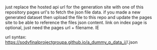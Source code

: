 just replace the hosted api url for the generation site with one of this repository pages url's to fetch the json file data. 
if you made a new generated dataset then upload the file to this repo and update the pages site to be able to reference the files json content. 
link on index page is optional, just need the pages url + filename. IE 


url syntax:
    https://sodvfinalprojectgroupa.github.io/a_dummy_p_data_i/<folder name here>/<file name here>.json
